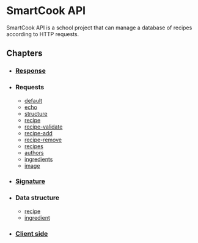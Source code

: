 # SmartCook API

SmartCook API is a school project that can manage a database of recipes according to HTTP requests.

## Chapters

- ### [Response](response.md)
- ### Requests
  - [default](req-default.md)
  - [echo](req-echo.md)
  - [structure](req-structure.md)
  - [recipe](req-recipe.md)
  - [recipe-validate](req-recipe-validate.md)
  - [recipe-add](req-recipe-add.md)
  - [recipe-remove](req-recipe-remove.md)
  - [recipes](req-recipes.md)
  - [authors](req-authors.md)
  - [ingredients](req-ingredients.md)
  - [image](req-image.md)
- ### [Signature](signature.md)
- ### Data structure
  - [recipe](strct-recipe.md)
  - [ingredient](strct-ingredient.md)
- ### [Client side](client.md)
